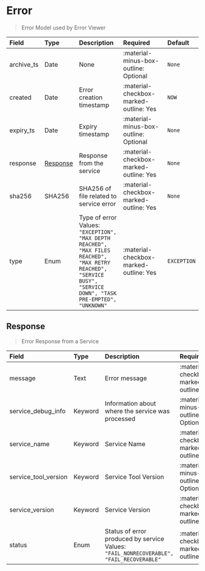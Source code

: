 [comment]: # (AUTOGENERATED MARKDOWN CONTENT. UPDATES TO ODM DOCUMENTATION SHOULD BE DONE THROUGH ASSEMBLYLINE-BASE REPO!)
# Error
> Error Model used by Error Viewer

| Field | Type | Description | Required | Default |
| :--- | :--- | :--- | :--- | :--- |
| archive_ts | Date | None | <div style="width:100px">:material-minus-box-outline: Optional</div> | `None` |
| created | Date | Error creation timestamp | <div style="width:100px">:material-checkbox-marked-outline: Yes</div> | `NOW` |
| expiry_ts | Date | Expiry timestamp | <div style="width:100px">:material-minus-box-outline: Optional</div> | `None` |
| response | [Response](/assemblyline4_docs/odm/models/error/#response) | Response from the service | <div style="width:100px">:material-checkbox-marked-outline: Yes</div> | `None` |
| sha256 | SHA256 | SHA256 of file related to service error | <div style="width:100px">:material-checkbox-marked-outline: Yes</div> | `None` |
| type | Enum | Type of error<br>Values:<br>`"EXCEPTION", "MAX DEPTH REACHED", "MAX FILES REACHED", "MAX RETRY REACHED", "SERVICE BUSY", "SERVICE DOWN", "TASK PRE-EMPTED", "UNKNOWN"` | <div style="width:100px">:material-checkbox-marked-outline: Yes</div> | `EXCEPTION` |


[comment]: # (AUTOGENERATED MARKDOWN CONTENT. UPDATES TO ODM DOCUMENTATION SHOULD BE DONE THROUGH ASSEMBLYLINE-BASE REPO!)
## Response
> Error Response from a Service

| Field | Type | Description | Required | Default |
| :--- | :--- | :--- | :--- | :--- |
| message | Text | Error message | <div style="width:100px">:material-checkbox-marked-outline: Yes</div> | `None` |
| service_debug_info | Keyword | Information about where the service was processed | <div style="width:100px">:material-minus-box-outline: Optional</div> | `None` |
| service_name | Keyword | Service Name | <div style="width:100px">:material-checkbox-marked-outline: Yes</div> | `None` |
| service_tool_version | Keyword | Service Tool Version | <div style="width:100px">:material-minus-box-outline: Optional</div> | `None` |
| service_version | Keyword | Service Version | <div style="width:100px">:material-checkbox-marked-outline: Yes</div> | `None` |
| status | Enum | Status of error produced by service<br>Values:<br>`"FAIL_NONRECOVERABLE", "FAIL_RECOVERABLE"` | <div style="width:100px">:material-checkbox-marked-outline: Yes</div> | `None` |


